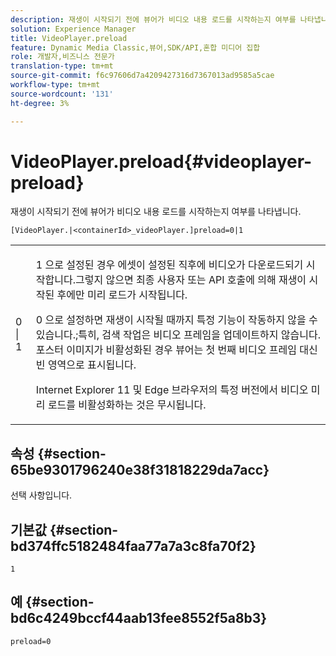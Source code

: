 ```yaml
---
description: 재생이 시작되기 전에 뷰어가 비디오 내용 로드를 시작하는지 여부를 나타냅니다.
solution: Experience Manager
title: VideoPlayer.preload
feature: Dynamic Media Classic,뷰어,SDK/API,혼합 미디어 집합
role: 개발자,비즈니스 전문가
translation-type: tm+mt
source-git-commit: f6c97606d7a4209427316d7367013ad9585a5cae
workflow-type: tm+mt
source-wordcount: '131'
ht-degree: 3%

---
```



# VideoPlayer.preload{#videoplayer-preload}

재생이 시작되기 전에 뷰어가 비디오 내용 로드를 시작하는지 여부를 나타냅니다.

`[VideoPlayer.|<containerId>_videoPlayer.]preload=0|1`

<table id="table_AE7AAFA9B4374E31B51D06511EB96401"> 
 <tbody> 
  <tr> 
   <td colname="col1"> <p> <span class="codeph"> 0 | 1 </span> </p> </td> 
   <td colname="col2"> <p> <span class="codeph"> 1 </span>으로 설정된 경우 에셋이 설정된 직후에 비디오가 다운로드되기 시작합니다.그렇지 않으면 최종 사용자 또는 API 호출에 의해 재생이 시작된 후에만 미리 로드가 시작됩니다. </p> <p><span class="codeph"> 0 </span>으로 설정하면 재생이 시작될 때까지 특정 기능이 작동하지 않을 수 있습니다.;특히, 검색 작업은 비디오 프레임을 업데이트하지 않습니다. 포스터 이미지가 비활성화된 경우 뷰어는 첫 번째 비디오 프레임 대신 빈 영역으로 표시됩니다. </p> <p>Internet Explorer 11 및 Edge 브라우저의 특정 버전에서 비디오 미리 로드를 비활성화하는 것은 무시됩니다. </p> </td> 
  </tr> 
 </tbody> 
</table>

## 속성 {#section-65be9301796240e38f31818229da7acc}

선택 사항입니다.

## 기본값 {#section-bd374ffc5182484faa77a7a3c8fa70f2}

`1`

## 예 {#section-bd6c4249bccf44aab13fee8552f5a8b3}

`preload=0`
